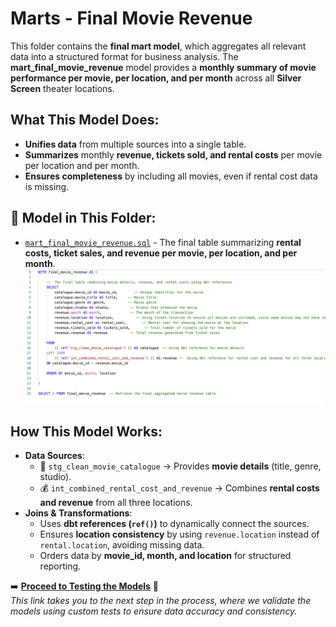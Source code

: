 #  Marts - Final Movie Revenue

This folder contains the **final mart model**, which aggregates all relevant data into a structured format for business analysis. The **mart_final_movie_revenue** model provides a **monthly summary of movie performance per movie, per location, and per month** across all **Silver Screen** theater locations.

##  What This Model Does:
- **Unifies data** from multiple sources into a single table.
- **Summarizes** monthly **revenue, tickets sold, and rental costs** per movie per location and per month.
- **Ensures completeness** by including all movies, even if rental cost data is missing.

## 📄 Model in This Folder:

- [`mart_final_movie_revenue.sql`](mart_final_movie_revenue.sql) - The final table summarizing **rental costs, ticket sales, and revenue per movie, per location, and per month**.  
  ![mart_final_movie_revenue](images/mart_final_movie_revenue.png)

##  How This Model Works:
- **Data Sources**:
  - 🎥 `stg_clean_movie_catalogue` → Provides **movie details** (title, genre, studio).
  - 💰 `int_combined_rental_cost_and_revenue` → Combines **rental costs and revenue** from all three locations.
- **Joins & Transformations**:
  - Uses **dbt references (`ref()`)** to dynamically connect the sources.
  - Ensures **location consistency** by using `revenue.location` instead of `rental.location`, avoiding missing data.
  - Orders data by **movie_id, month, and location** for structured reporting.

➡️ **[Proceed to Testing the Models](../../test/README.md)** 🔗  
_This link takes you to the next step in the process, where we validate the models using custom tests to ensure data accuracy and consistency._
